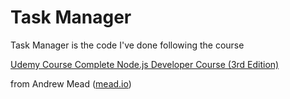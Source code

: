 # Task Manager #

Task Manager is the code I've done following the course
 
 <a href="https://www.udemy.com/course/the-complete-nodejs-developer-course-2" >Udemy Course Complete Node.js Developer Course (3rd Edition) </a>
 
from Andrew Mead (<a href="https://mead.io/">mead.io</a>)
